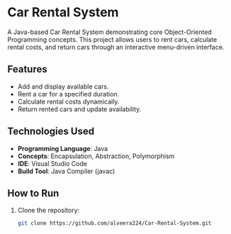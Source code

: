 # Car Rental System

A Java-based Car Rental System demonstrating core Object-Oriented Programming concepts. This project allows users to rent cars, calculate rental costs, and return cars through an interactive menu-driven interface.

## Features
- Add and display available cars.
- Rent a car for a specified duration.
- Calculate rental costs dynamically.
- Return rented cars and update availability.

## Technologies Used
- **Programming Language**: Java
- **Concepts**: Encapsulation, Abstraction, Polymorphism
- **IDE**: Visual Studio Code
- **Build Tool**: Java Compiler (javac)

## How to Run
1. Clone the repository:
   ```bash
   git clone https://github.com/alveera224/Car-Rental-System.git
